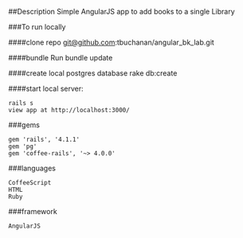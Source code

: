 
##Description
Simple AngularJS app to add books to a single Library

###To run locally

####clone repo
	git@github.com:tbuchanan/angular_bk_lab.git

####bundle
	Run bundle update

####create local postgres database
	rake db:create

####start local server:

	rails s
	view app at http://localhost:3000/
	
	
###gems

	gem 'rails', '4.1.1'
	gem 'pg'
	gem 'coffee-rails', '~> 4.0.0'
	
###languages

	CoffeeScript
	HTML
	Ruby
	
###framework

	AngularJS